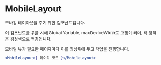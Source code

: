 # MobileLayout

모바일 레이아웃을 주기 위한 컴포넌트입니다.

이 컴포넌트를 두룰 시에 Global Variable, maxDeviceWidth로 고정이 되며, 밖 영역은 검정색으로 변경됩니다.

모바일 뷰가 필요한 페이지마다 이를 최상위에 두고 작업을 진행합니다.

```jsx
<MobileLayout>{ 페이지 코드 }</MobileLayout>
```
